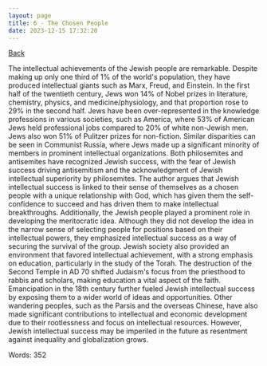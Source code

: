 ```yaml
---
layout: page
title: 6 - The Chosen People
date: 2023-12-15 17:32:20
---
```


[Back](./)


The intellectual achievements of the Jewish people are remarkable. Despite making up only one third of 1% of the world's population, they have produced intellectual giants such as Marx, Freud, and Einstein. In the first half of the twentieth century, Jews won 14% of Nobel prizes in literature, chemistry, physics, and medicine/physiology, and that proportion rose to 29% in the second half. Jews have been over-represented in the knowledge professions in various societies, such as America, where 53% of American Jews held professional jobs compared to 20% of white non-Jewish men. Jews also won 51% of Pulitzer prizes for non-fiction. Similar disparities can be seen in Communist Russia, where Jews made up a significant minority of members in prominent intellectual organizations. Both philosemites and antisemites have recognized Jewish success, with the fear of Jewish success driving antisemitism and the acknowledgment of Jewish intellectual superiority by philosemites. The author argues that Jewish intellectual success is linked to their sense of themselves as a chosen people with a unique relationship with God, which has given them the self-confidence to succeed and has driven them to make intellectual breakthroughs. Additionally, the Jewish people played a prominent role in developing the meritocratic idea. Although they did not develop the idea in the narrow sense of selecting people for positions based on their intellectual powers, they emphasized intellectual success as a way of securing the survival of the group. Jewish society also provided an environment that favored intellectual achievement, with a strong emphasis on education, particularly in the study of the Torah. The destruction of the Second Temple in AD 70 shifted Judaism's focus from the priesthood to rabbis and scholars, making education a vital aspect of the faith. Emancipation in the 18th century further fueled Jewish intellectual success by exposing them to a wider world of ideas and opportunities. Other wandering peoples, such as the Parsis and the overseas Chinese, have also made significant contributions to intellectual and economic development due to their rootlessness and focus on intellectual resources. However, Jewish intellectual success may be imperiled in the future as resentment against inequality and globalization grows.


Words: 352